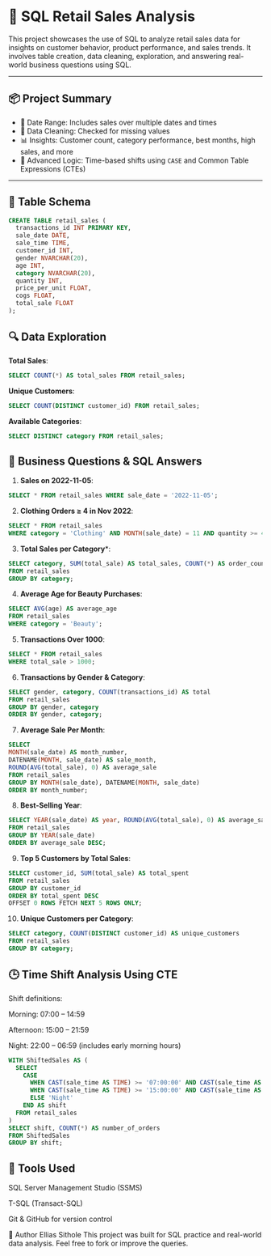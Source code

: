 # 🛒 SQL Retail Sales Analysis

This project showcases the use of SQL to analyze retail sales data for insights on customer behavior, product performance, and sales trends. It involves table creation, data cleaning, exploration, and answering real-world business questions using SQL.

---

## 📦 Project Summary

- 📅 Date Range: Includes sales over multiple dates and times
- 🧹 Data Cleaning: Checked for missing values
- 📊 Insights: Customer count, category performance, best months, high sales, and more
- 🧠 Advanced Logic: Time-based shifts using `CASE` and Common Table Expressions (CTEs)

---

## 🧱 Table Schema

```sql
CREATE TABLE retail_sales (
  transactions_id INT PRIMARY KEY,
  sale_date DATE,
  sale_time TIME,
  customer_id INT,
  gender NVARCHAR(20),
  age INT,
  category NVARCHAR(20),
  quantity INT,
  price_per_unit FLOAT,
  cogs FLOAT,
  total_sale FLOAT
);
```
## 🔍 Data Exploration

**Total Sales**:
```sql
SELECT COUNT(*) AS total_sales FROM retail_sales;
```
**Unique Customers**:
```sql
SELECT COUNT(DISTINCT customer_id) FROM retail_sales;
```
**Available Categories**:
```sql
SELECT DISTINCT category FROM retail_sales;
```
## 💼 Business Questions & SQL Answers

1. **Sales on 2022-11-05**:
```sql
SELECT * FROM retail_sales WHERE sale_date = '2022-11-05';
```
2. **Clothing Orders ≥ 4 in Nov 2022**:
```sql
SELECT * FROM retail_sales
WHERE category = 'Clothing' AND MONTH(sale_date) = 11 AND quantity >= 4;
```
3. **Total Sales per Category***:
```sql
SELECT category, SUM(total_sale) AS total_sales, COUNT(*) AS order_count
FROM retail_sales
GROUP BY category;
```
4. **Average Age for Beauty Purchases**:
```sql
SELECT AVG(age) AS average_age
FROM retail_sales
WHERE category = 'Beauty';
```
5. **Transactions Over 1000**:
```sql
SELECT * FROM retail_sales
WHERE total_sale > 1000;
```
6. **Transactions by Gender & Category**:
```sql
SELECT gender, category, COUNT(transactions_id) AS total
FROM retail_sales
GROUP BY gender, category
ORDER BY gender, category;
```
7. **Average Sale Per Month**:
```sql
SELECT 
MONTH(sale_date) AS month_number,
DATENAME(MONTH, sale_date) AS sale_month,
ROUND(AVG(total_sale), 0) AS average_sale
FROM retail_sales
GROUP BY MONTH(sale_date), DATENAME(MONTH, sale_date)
ORDER BY month_number;
```
8. **Best-Selling Year**:
```sql
SELECT YEAR(sale_date) AS year, ROUND(AVG(total_sale), 0) AS average_sale
FROM retail_sales
GROUP BY YEAR(sale_date)
ORDER BY average_sale DESC;
```
9. **Top 5 Customers by Total Sales**:
```sql
SELECT customer_id, SUM(total_sale) AS total_spent
FROM retail_sales
GROUP BY customer_id
ORDER BY total_spent DESC
OFFSET 0 ROWS FETCH NEXT 5 ROWS ONLY;
```
10. **Unique Customers per Category**:
```sql
SELECT category, COUNT(DISTINCT customer_id) AS unique_customers
FROM retail_sales
GROUP BY category;
```
## 🕒 Time Shift Analysis Using CTE
Shift definitions:

Morning: 07:00 – 14:59

Afternoon: 15:00 – 21:59

Night: 22:00 – 06:59 (includes early morning hours)
```sql
WITH ShiftedSales AS (
  SELECT 
    CASE 
      WHEN CAST(sale_time AS TIME) >= '07:00:00' AND CAST(sale_time AS TIME) < '15:00:00' THEN 'Morning'
      WHEN CAST(sale_time AS TIME) >= '15:00:00' AND CAST(sale_time AS TIME) < '22:00:00' THEN 'Afternoon'
      ELSE 'Night'
    END AS shift
  FROM retail_sales
)
SELECT shift, COUNT(*) AS number_of_orders
FROM ShiftedSales
GROUP BY shift;
```
## 🧰 Tools Used
SQL Server Management Studio (SSMS)

T-SQL (Transact-SQL)

Git & GitHub for version control

👤 Author
Ellias Sithole
This project was built for SQL practice and real-world data analysis. Feel free to fork or improve the queries.



